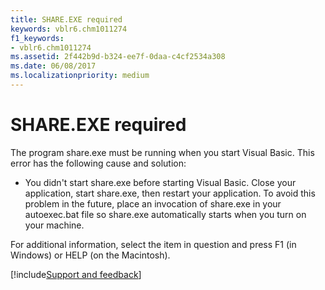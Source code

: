 ```yaml
---
title: SHARE.EXE required
keywords: vblr6.chm1011274
f1_keywords:
- vblr6.chm1011274
ms.assetid: 2f442b9d-b324-ee7f-0daa-c4cf2534a308
ms.date: 06/08/2017
ms.localizationpriority: medium
---
```



# SHARE.EXE required

The program share.exe must be running when you start Visual Basic. This error has the following cause and solution:



- You didn't start share.exe before starting Visual Basic. Close your application, start share.exe, then restart your application. To avoid this problem in the future, place an invocation of share.exe in your autoexec.bat file so share.exe automatically starts when you turn on your machine.
    

For additional information, select the item in question and press F1 (in Windows) or HELP (on the Macintosh).

[!include[Support and feedback](~/includes/feedback-boilerplate.md)]